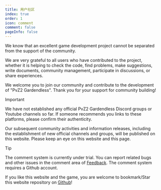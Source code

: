 ```yaml
---
title: 用户社区
index: true
order: 1
icon: comment
comment: false
pageInfo: false
---
```

We know that an excellent game development project cannot be separated from the support of the community. 

We are very grateful to all users who have contributed to the project, whether it is helping to check the code, find problems, make suggestions, write documents, community management, participate in discussions, or share experiences. 

We welcome you to join our community and contribute to the development of "PvZ2 Gardendless". Thank you for your support for community building!

> [!important]
> We have not established any official PvZ2 Gardendless Discord groups or Youtube channels so far. If someone recommends you links to these platforms, please confirm their authenticity.
>
> Our subsequent community activities and information releases, including the establishment of new official channels and groups, will be published on this website. Please keep an eye on this website and this page.

> [!tip]
> The comment system is currently under trial. You can report related bugs and other issues in the comment area of ​​[Feedback](feedback.md). The comment system requires a Github account.
>
> If you like this website and the game, you are welcome to bookmark/Star this website repository on [Github](https://github.com/Gzh0821/pvzg_site)!

<div class="vp-card-container">
  <VPCard
    title="QQ活跃聊天群"
    desc="群号：980405270，适合想提供帮助，分享攻略和参与讨论的玩家"
    logo="/assets/image/qq.svg"
    link="https://qm.qq.com/q/MIqVcRAg8u"
    background="rgba(245, 158, 0, 0.15)"
  />
  <VPCard
    title="QQ公告群-4"
    desc="群号：981880465，适合潜水和获取最新版本的信息"
    logo="/assets/image/qq.svg"
    link="https://qm.qq.com/q/8LkQioyGI2"
    background="rgba(228, 0, 54, 0.15)"
  />
  <VPCard
    title="Github仓库"
    desc="对于bug的反馈和功能的建议，可以在该仓库上提交issue，欢迎您Star本仓库！"
    logo="/assets/image/github-dark.svg"
    link="https://github.com/Gzh0821/pvzg_site"
    background="rgba(102, 204, 255, 0.15)"
  />
</div>
